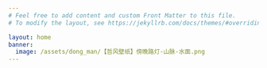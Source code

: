 ```yaml
---
# Feel free to add content and custom Front Matter to this file.
# To modify the layout, see https://jekyllrb.com/docs/themes/#overriding-theme-defaults

layout: home
banner:
  image: /assets/dong_man/【哲风壁纸】傍晚路灯-山脉-水面.png
---
```

